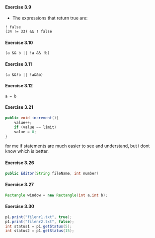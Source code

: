 #### Exercise 3.9
- The expressions that return true are:
```
! false
(34 != 33) && ! false
```
#### Exercise 3.10
```
(a && b || !a && !b)
```
#### Exercise 3.11
```
(a &&!b || !a&&b)
```
#### Exercise 3.12
```
a = b
```
#### Exercise 3.21
```java
public void increment(){
    value++;
    if (value == limit)
    value = 0;
}
```
for me if statements are much easier to see and understand, but i dont know which is better.
#### Exercise 3.26
```java
public Editor(String fileName, int number)
```
#### Exercise 3.27
```java
Rectangle window = new Rectangle(int a,int b);
```
#### Exercise 3.30
```java
p1.print("filenr1.txt", true);
p1.print("filenr2.txt", false);
int status1 = p1.getStatus(5);
int status2 = p1.getStatus(15); 
```

